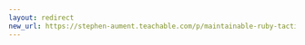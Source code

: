 ```yaml
---
layout: redirect
new_url: https://stephen-aument.teachable.com/p/maintainable-ruby-tactical-refactoring
---
```

